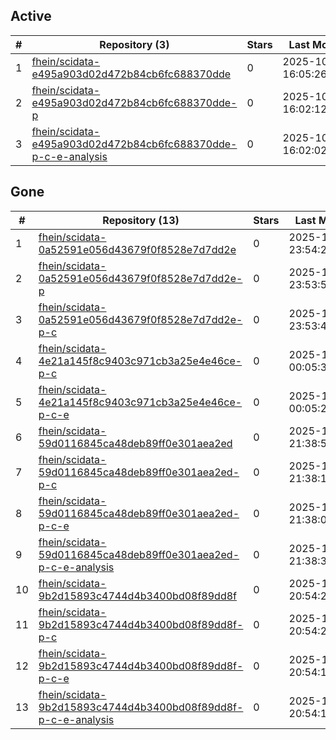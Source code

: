 ## Active
| # | Repository (3) | Stars | Last Modified |
| --- | --- | --- | --- |
| 1 | [fhein/scidata-e495a903d02d472b84cb6fc688370dde](https://gin.g-node.org/fhein/scidata-e495a903d02d472b84cb6fc688370dde) | 0 | 2025-10-31 16:05:26+00:00 |
| 2 | [fhein/scidata-e495a903d02d472b84cb6fc688370dde-p](https://gin.g-node.org/fhein/scidata-e495a903d02d472b84cb6fc688370dde-p) | 0 | 2025-10-31 16:02:12+00:00 |
| 3 | [fhein/scidata-e495a903d02d472b84cb6fc688370dde-p-c-e-analysis](https://gin.g-node.org/fhein/scidata-e495a903d02d472b84cb6fc688370dde-p-c-e-analysis) | 0 | 2025-10-31 16:02:02+00:00 |

## Gone
| # | Repository (13) | Stars | Last Modified |
| --- | --- | --- | --- |
| 1 | [fhein/scidata-0a52591e056d43679f0f8528e7d7dd2e](https://gin.g-node.org/fhein/scidata-0a52591e056d43679f0f8528e7d7dd2e) | 0 | 2025-10-17 23:54:22+00:00 |
| 2 | [fhein/scidata-0a52591e056d43679f0f8528e7d7dd2e-p](https://gin.g-node.org/fhein/scidata-0a52591e056d43679f0f8528e7d7dd2e-p) | 0 | 2025-10-17 23:53:50+00:00 |
| 3 | [fhein/scidata-0a52591e056d43679f0f8528e7d7dd2e-p-c](https://gin.g-node.org/fhein/scidata-0a52591e056d43679f0f8528e7d7dd2e-p-c) | 0 | 2025-10-17 23:53:45+00:00 |
| 4 | [fhein/scidata-4e21a145f8c9403c971cb3a25e4e46ce-p-c](https://gin.g-node.org/fhein/scidata-4e21a145f8c9403c971cb3a25e4e46ce-p-c) | 0 | 2025-10-18 00:05:31+00:00 |
| 5 | [fhein/scidata-4e21a145f8c9403c971cb3a25e4e46ce-p-c-e](https://gin.g-node.org/fhein/scidata-4e21a145f8c9403c971cb3a25e4e46ce-p-c-e) | 0 | 2025-10-18 00:05:25+00:00 |
| 6 | [fhein/scidata-59d0116845ca48deb89ff0e301aea2ed](https://gin.g-node.org/fhein/scidata-59d0116845ca48deb89ff0e301aea2ed) | 0 | 2025-10-17 21:38:51+00:00 |
| 7 | [fhein/scidata-59d0116845ca48deb89ff0e301aea2ed-p-c](https://gin.g-node.org/fhein/scidata-59d0116845ca48deb89ff0e301aea2ed-p-c) | 0 | 2025-10-17 21:38:14+00:00 |
| 8 | [fhein/scidata-59d0116845ca48deb89ff0e301aea2ed-p-c-e](https://gin.g-node.org/fhein/scidata-59d0116845ca48deb89ff0e301aea2ed-p-c-e) | 0 | 2025-10-17 21:38:09+00:00 |
| 9 | [fhein/scidata-59d0116845ca48deb89ff0e301aea2ed-p-c-e-analysis](https://gin.g-node.org/fhein/scidata-59d0116845ca48deb89ff0e301aea2ed-p-c-e-analysis) | 0 | 2025-10-17 21:38:38+00:00 |
| 10 | [fhein/scidata-9b2d15893c4744d4b3400bd08f89dd8f](https://gin.g-node.org/fhein/scidata-9b2d15893c4744d4b3400bd08f89dd8f) | 0 | 2025-10-17 20:54:28+00:00 |
| 11 | [fhein/scidata-9b2d15893c4744d4b3400bd08f89dd8f-p-c](https://gin.g-node.org/fhein/scidata-9b2d15893c4744d4b3400bd08f89dd8f-p-c) | 0 | 2025-10-17 20:54:21+00:00 |
| 12 | [fhein/scidata-9b2d15893c4744d4b3400bd08f89dd8f-p-c-e](https://gin.g-node.org/fhein/scidata-9b2d15893c4744d4b3400bd08f89dd8f-p-c-e) | 0 | 2025-10-17 20:54:18+00:00 |
| 13 | [fhein/scidata-9b2d15893c4744d4b3400bd08f89dd8f-p-c-e-analysis](https://gin.g-node.org/fhein/scidata-9b2d15893c4744d4b3400bd08f89dd8f-p-c-e-analysis) | 0 | 2025-10-17 20:54:14+00:00 |
